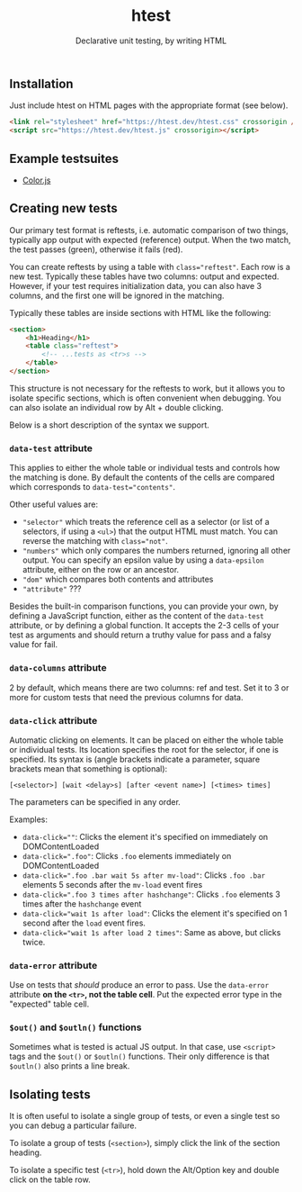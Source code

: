 <header>

# **h**test

Declarative unit testing, by writing HTML

</header>

<main>

## Installation

Just include htest on HTML pages with the appropriate format (see below).

```html
<link rel="stylesheet" href="https://htest.dev/htest.css" crossorigin />
<script src="https://htest.dev/htest.js" crossorigin></script>
```

## Example testsuites

* [Color.js](https://colorjs.io/tests/)

## Creating new tests

Our primary test format is reftests, i.e. automatic comparison of two things, typically app output with expected (reference) output. When the two match, the test passes (green), otherwise it fails (red).

You can create reftests by using a table with `class="reftest"`. Each row is a new test. Typically these tables have two columns: output and expected. However, if your test requires initialization data, you can also have 3 columns, and the first one will be ignored in the matching.

Typically these tables are inside sections with HTML like the following:

```html
<section>
	<h1>Heading</h1>
	<table class="reftest">
		<!-- ...tests as <tr>s -->
	</table>
</section>
```

This structure is not necessary for the reftests to work, but it allows you to isolate specific sections, which is often convenient when debugging.
You can also isolate an individual row by Alt + double clicking.

Below is a short description of the syntax we support.

### `data-test` attribute

This applies to either the whole table or individual tests and controls how the matching is done.
By default the contents of the cells are compared which corresponds to `data-test="contents"`.

Other useful values are:

- `"selector"` which treats the reference cell as a selector (or list of a selectors, if using a `<ul>`) that the output HTML must match. You can reverse the matching with `class="not"`.
- `"numbers"` which only compares the numbers returned, ignoring all other output. You can specify an epsilon value by using a `data-epsilon` attribute, either on the row or an ancestor.
- `"dom"` which compares both contents and attributes
- `"attribute"` ???

Besides the built-in comparison functions, you can provide your own, by defining a JavaScript function, either as the content of the `data-test` attribute, or by defining a global function.
It accepts the 2-3 cells of your test as arguments and should return a truthy value for pass and a falsy value for fail.

### `data-columns` attribute

2 by default, which means there are two columns: ref and test.
Set it to 3 or more for custom tests that need the previous columns for data.

### `data-click` attribute

Automatic clicking on elements. It can be placed on either the whole table or individual tests. Its location specifies the root for the selector, if one is specified. Its syntax is (angle brackets indicate a parameter, square brackets mean that something is optional):

```
[<selector>] [wait <delay>s] [after <event name>] [<times> times]
```

The parameters can be specified in any order.

Examples:

- `data-click=""`: Clicks the element it's specified on immediately on DOMContentLoaded
- `data-click=".foo"`: Clicks `.foo` elements immediately on DOMContentLoaded
- `data-click=".foo .bar wait 5s after mv-load"`: Clicks `.foo .bar` elements 5 seconds after the `mv-load` event fires
- `data-click=".foo 3 times after hashchange"`: Clicks `.foo` elements 3 times after the `hashchange` event
- `data-click="wait 1s after load"`: Clicks the element it's specified on 1 second after the `load` event fires.
- `data-click="wait 1s after load 2 times"`: Same as above, but clicks twice.

### `data-error` attribute

Use on tests that *should* produce an error to pass.
Use the `data-error` attribute **on the `<tr>`, not the table cell**.
Put the expected error type in the "expected" table cell.

### `$out()` and `$outln()` functions

Sometimes what is tested is actual JS output. In that case, use `<script>` tags and the `$out()` or `$outln()` functions.
Their only difference is that `$outln()` also prints a line break.

## Isolating tests

It is often useful to isolate a single group of tests, or even a single test so you can debug a particular failure.

To isolate a group of tests (`<section>`), simply click the link of the section heading.

To isolate a specific test (`<tr>`), hold down the Alt/Option key and double click on the table row.

</main>